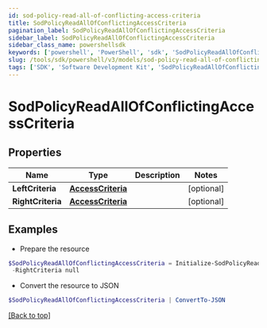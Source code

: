 ```yaml
---
id: sod-policy-read-all-of-conflicting-access-criteria
title: SodPolicyReadAllOfConflictingAccessCriteria
pagination_label: SodPolicyReadAllOfConflictingAccessCriteria
sidebar_label: SodPolicyReadAllOfConflictingAccessCriteria
sidebar_class_name: powershellsdk
keywords: ['powershell', 'PowerShell', 'sdk', 'SodPolicyReadAllOfConflictingAccessCriteria', 'SodPolicyReadAllOfConflictingAccessCriteria'] 
slug: /tools/sdk/powershell/v3/models/sod-policy-read-all-of-conflicting-access-criteria
tags: ['SDK', 'Software Development Kit', 'SodPolicyReadAllOfConflictingAccessCriteria', 'SodPolicyReadAllOfConflictingAccessCriteria']
---
```



# SodPolicyReadAllOfConflictingAccessCriteria

## Properties

Name | Type | Description | Notes
------------ | ------------- | ------------- | -------------
**LeftCriteria** | [**AccessCriteria**](access-criteria) |  | [optional] 
**RightCriteria** | [**AccessCriteria**](access-criteria) |  | [optional] 

## Examples

- Prepare the resource
```powershell
$SodPolicyReadAllOfConflictingAccessCriteria = Initialize-SodPolicyReadAllOfConflictingAccessCriteria  -LeftCriteria null `
 -RightCriteria null
```

- Convert the resource to JSON
```powershell
$SodPolicyReadAllOfConflictingAccessCriteria | ConvertTo-JSON
```


[[Back to top]](#) 

